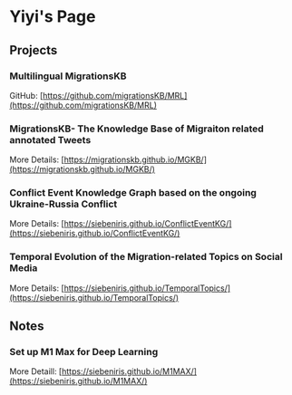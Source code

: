 # Yiyi's Page



## Projects
### Multilingual MigrationsKB
GitHub: [https://github.com/migrationsKB/MRL](https://github.com/migrationsKB/MRL) 

### MigrationsKB- The Knowledge Base of Migraiton related annotated Tweets

More Details: [https://migrationskb.github.io/MGKB/](https://migrationskb.github.io/MGKB/)

### Conflict Event Knowledge Graph based on the ongoing Ukraine-Russia Conflict
More Details: [https://siebeniris.github.io/ConflictEventKG/](https://siebeniris.github.io/ConflictEventKG/)

### Temporal Evolution of the Migration-related Topics on Social Media
 
More Details: [https://siebeniris.github.io/TemporalTopics/](https://siebeniris.github.io/TemporalTopics/)



## Notes 

### Set up M1 Max for Deep Learning

More Detaill: [https://siebeniris.github.io/M1MAX/](https://siebeniris.github.io/M1MAX/)

